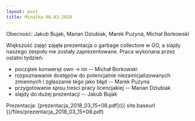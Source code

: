 ```yaml
---
layout: post
title: Minutka 08.03.2018
---
```

Obecność: Jakub Bujak, Marian Dziubiak, Marek Puzyna, Michał Borkowski

Większość zajęć zajęła prezentacja o garbage collectore w GO, a slajdy naszego zespołu nie zostały zaprezentowane.
Praca wykonana przez ostatni tydzień:
* początek konwersji own -> im -- Michał Borkowski
* rozpoznawanie dostępów do potencjalnie niezainicjalizowanych zmiennych i zgłaszanie tego jako błąd -- Marek Puzyna
* przygotowanie spisu treści pracy licencjakiej -- Marian Dziubiak
* slajdy do dużej prezentacji -- Jakub Bujak

Prezentacja: [prezentacja_2018_03_15+08.pdf]({{ site.baseurl }}/files/prezentacja_2018_03_15+08.pdf)
